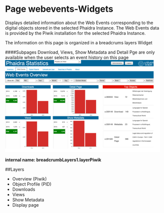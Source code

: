 # Page webevents-Widgets

Displays detailed information about the Web Events corresponding to the digital objects stored in the selected Phaidra Instance. The Web Events data is provided by the  Piwik installation for the selected Phaidra Instance.

The information on this page is organized in a breadcrums layers Widget

####Subpages Download, Views, Show Metadata and Detail Pge are only available when the user selects an event history on this page
![](webevents.png)

**internal name: breadcrumbLayers1.layerPiwik**

##Layers
* Overview (Piwik)
* Object Profile (PID)
* Downloads
* Views
* Show Metadata
* Display page

